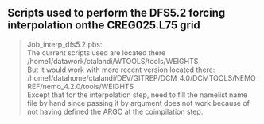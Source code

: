 ## Scripts used to perform the DFS5.2 forcing interpolation onthe CREG025.L75 grid <br>
>
> Job_interp_dfs5.2.pbs: <br>
> The current scripts used are located there /home1/datawork/ctalandi/WTOOLS/tools/WEIGHTS<br>
> But it would work with more recent version located there: /home1/datahome/ctalandi/DEV/GITREP/DCM_4.0/DCMTOOLS/NEMOREF/nemo_4.2.0/tools/WEIGHTS <br>
> Except that for the interpolation step, need to fill the namelist name file by hand since passing it by argument does not work because of not having defined the ARGC at the coimpilation step. <br>
>

